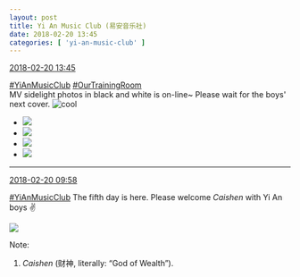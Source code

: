 ```yaml
---
layout: post
title: Yi An Music Club (易安音乐社)
date: 2018-02-20 13:45
categories: [ 'yi-an-music-club' ]
---
```


<div class="weibo-info">
  <a href="https://weibo.com/6094546964/G3Z29CokT">2018-02-20 13:45</a>
</div>

[#YiAnMusicClub](https://weibo.com/p/100808beae2e3e05b17b64f63ebedca39f19b2/super_index) [#OurTrainingRoom](https://weibo.com/p/100808980da3b9682ac1e47ba4bdf6540b7a03)  
MV sidelight photos in black and white is on-line~ Please wait for the boys' next cover. ![cool](https://img.t.sinajs.cn/t4/appstyle/expression/ext/normal/8a/pcmoren_cool2017_org.png)

<!-- more -->

<ul class="weibo-pic-list-2">
  <li class="weibo-pic">
    <a href="https://wx1.sinaimg.cn/mw690/006Es64Aly1fomv12s2lnj32kw3vcu0z.jpg"><img src="https://wx1.sinaimg.cn/thumb150/006Es64Aly1fomv12s2lnj32kw3vcu0z.jpg"/></a>
  </li>
  <li class="weibo-pic">
    <a href="https://wx2.sinaimg.cn/mw690/006Es64Aly1fomv1712cxj32kw3vcqv7.jpg"><img src="https://wx2.sinaimg.cn/thumb150/006Es64Aly1fomv1712cxj32kw3vcqv7.jpg"/></a>
  </li>
  <li class="weibo-pic">
    <a href="https://wx2.sinaimg.cn/mw690/006Es64Aly1fomuzvkuygj32ao3g0qv5.jpg"><img src="https://wx2.sinaimg.cn/thumb150/006Es64Aly1fomuzvkuygj32ao3g0qv5.jpg"/></a>
  </li>
  <li class="weibo-pic">
    <a href="https://wx1.sinaimg.cn/mw690/006Es64Aly1fomv1um0n2j32kw3vc7wk.jpg"><img src="https://wx1.sinaimg.cn/thumb150/006Es64Aly1fomv1um0n2j32kw3vc7wk.jpg"/></a>
  </li>
</ul>

---

<div class="weibo-info">
  <a href="https://weibo.com/6094546964/G3Xy5zayx">2018-02-20 09:58</a>
</div>

[#YiAnMusicClub](https://weibo.com/p/100808beae2e3e05b17b64f63ebedca39f19b2/super_index) The fifth day is here. Please welcome *Caishen* with Yi An boys :v:

<!-- more -->

<a href="https://wx2.sinaimg.cn/mw690/006Es64Aly1fomohshqurj31ww2pfkjn.jpg">
  <img class="weibo-pic-preview" src="https://wx2.sinaimg.cn/orj360/006Es64Aly1fomohshqurj31ww2pfkjn.jpg" />
</a>

Note:
1. *Caishen* (财神, literally: “God of Wealth”).
